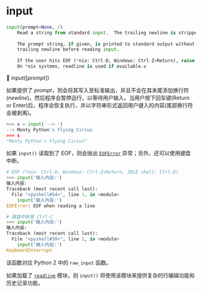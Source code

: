 # input

```python
input(prompt=None, /)
    Read a string from standard input.  The trailing newline is stripped.
    
    The prompt string, if given, is printed to standard output without a
    trailing newline before reading input.
    
    If the user hits EOF (*nix: Ctrl-D, Windows: Ctrl-Z+Return), raise EOFError.
    On *nix systems, readline is used if available.v 
```

🔨 input([*prompt*])

如果提供了 *prompt*，则会将其写入至标准输出，并且不会在其末尾添加换行符(*newline*)。然后程序会暂停运行，以等待用户输入。当用户按下回车键(Return or Enter)后，程序会恢复执行，并以字符串形式返回用户键入的内容(尾部换行符会被剥离)。

```python
>>> s = input('--> ')  
--> Monty Python's Flying Circus
>>> s  
"Monty Python's Flying Circus"
```

如果 `input()` 读取到了 EOF，则会抛出 [`EOFError`](https://docs.python.org/3.7/library/exceptions.html#EOFError) 异常；另外，还可以使用键盘中断。

```python
# EOF (*nix: Ctrl-D, Windows: Ctrl-Z+Return, IDLE shell: Ctrl-D)
>>> input('输入内容:')
输入内容:
Traceback (most recent call last):
  File "<pyshell#54>", line 1, in <module>
    input('输入内容:')
EOFError: EOF when reading a line

# 键盘中断是 Ctrl-C
>>> input('输入内容:')
输入内容:
Traceback (most recent call last):
  File "<pyshell#50>", line 1, in <module>
    input('输入内容:')
KeyboardInterrupt
```

该函数对应 Python 2 中的 `raw_input` 函数。

如果加载了 [`readline`](https://docs.python.org/3.7/library/readline.html#module-readline) 模块，则 `input()` 将使用该模块来提供复杂的行编辑功能和历史记录功能。





